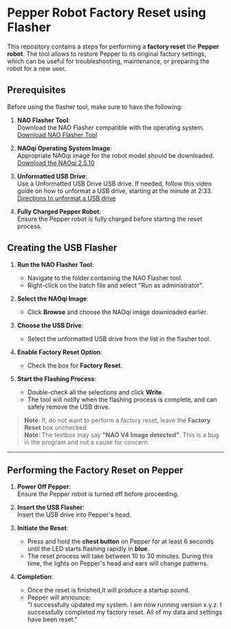 # Pepper Robot Factory Reset using Flasher

This repository contains a steps for performing a **factory reset** the **Pepper robot**. The tool allows to restore Pepper to its original factory settings, which can be useful for troubleshooting, maintenance, or preparing the robot for a new user.

## Prerequisites

Before using the flasher tool, make sure to have the following:

1. **NAO Flasher Tool**:  
   Download the NAO Flasher compatible with the operating system.
   [Download NAO Flasher Tool](https://aldebaran.com/en/support/kb/nao6/downloads/nao6-software-downloads/)

2. **NAOqi Operating System Image**:  
   Appropriate NAOqi image for the robot model should be downloaded.
   [Download the NAOqi 2.5.10](https://www.robotlab.com/support/factory-reset-on-pepper-robot)

3. **Unformatted USB Drive**:  
   Use a Unformatted USB Drive USB drive. If needed, follow this video guide on how to unformat a USB drive, starting at the minute at 2:33.
   [Directions to unformat a USB drive](https://www.youtube.com/watch?time_continue=171&v=GOroldPAEzE) 

4. **Fully Charged Pepper Robot**:  
   Ensure the Pepper robot is fully charged before starting the reset process.

## Creating the USB Flasher

1. **Run the NAO Flasher Tool**:  
   - Navigate to the folder containing the NAO Flasher tool.
   - Right-click on the batch file and select "Run as administrator".

2. **Select the NAOqi Image**:  
   - Click **Browse** and choose the NAOqi image downloaded earlier.

3. **Choose the USB Drive**:  
   - Select the unformatted USB drive from the list in the flasher tool.

4. **Enable Factory Reset Option**:  
   - Check the box for **Factory Reset**.

5. **Start the Flashing Process**:  
   - Double-check all the selections and click **Write**.  
   - The tool will notify when the flashing process is complete, and can safely remove the USB drive.

> **Note**: If, do not want to perform a factory reset, leave the **Factory Reset** box unchecked.      
> **Note**: The textbox may say **"NAO V4 Image detected"**. This is a bug in the program and not a cause for concern.
---

## Performing the Factory Reset on Pepper

1. **Power Off Pepper**:  
   Ensure the Pepper robot is turned off before proceeding.

2. **Insert the USB Flasher**:  
   Insert the USB drive into Pepper's head.

3. **Initiate the Reset**:  
   - Press and hold the **chest button** on Pepper for at least 6 seconds until the LED starts flashing rapidly in **blue**.
   - The reset process will take between 10 to 30 minutes. During this time, the lights on Pepper's head and ears will change patterns.

4. **Completion**:  
   - Once the reset is finished,It will produce a startup sound.
   - Pepper will announce:  
     "I successfully updated my system. I am now running version x.y.z. I successfully completed my factory reset. All of my data and settings have been reset."
